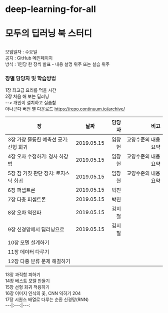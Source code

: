 # deep-learning-for-all
# 모두의 딥러닝 북 스터디
## 
모임일자 : 수요일  
공지 : GitHub 메인페이지  
방식 : 1인당 한 장씩 발표 - 내용 설명 위주 또는 실습 위주

### 장별 담당자 및 학습방법 
1장 최고급 요리를 먹을 시간  
2장 처음 해 보는 딥러닝  
--> 개인이 설치하고 실습함  
아나콘다 버전 별 다운로드 https://repo.continuum.io/archive/  

장|날짜|담당자 | 비고
---|:---:|---:|---:
3장 가장 훌륭한 예측선 긋기: 선형 회귀 |2019.05.15| 임창현 | 교양수준의 내용 요약  
4장 오차 수정하기: 경사 하강법 | 2019.05.15|  임창현 | 교양수준의 내용 요약   
5장 참 거짓 판단 장치: 로지스틱 회귀  | 2019.05.15|  임창현 | 교양수준의 내용 요약   
6장 퍼셉트론   | 2019.05.15 | 박진 |  
7장 다층 퍼셉트론   | 2019.05.15| 박진 |  
8장 오차 역전파   | 2019.05.15 | 김지철 |  
9장 신경망에서 딥러닝으로   | 2019.05.15 | 김지철 |  
10장 모델 설계하기   | |  
11장 데이터 다루기  | |   
12장 다중 분류 문제 해결하기  | |   
13장 과적합 피하기  
14장 베스트 모델 만들기  
15장 선형 회귀 적용하기  
16장 이미지 인식의 꽃, CNN 익히기 204  
17장 시퀀스 배열로 다루는 순환 신경망(RNN)  
---|:---:|---:


